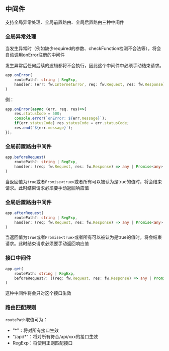 ## 中间件
支持全局异常处理、全局前置路由、全局后置路由三种中间件

### 全局异常处理
当发生异常时（例如缺少required的参数、checkFunction检测不合法等），将会自动调用onError注册的中间件

发生异常后任何后续的逻辑都将不会执行，因此这个中间件中必须手动结束请求。
```ts
app.onError(
    routePath?: string | RegExp,
    handler: (err: fw.InternetError, req: fw.Request, res: fw.Response) => any | Promise<any>
)
```

例：
```ts
app.onError(async (err, req, res)=>{
    res.statusCode = 500;
    console.error(`onError: ${err.message}`);
    if(err.statusCode) res.statusCode = err.statusCode;
    res.end(`${err.message}`);
});
```

### 全局前置路由中间件
```ts
app.beforeRequest(
    routePath?: string | RegExp,
    handler: (req: fw.Request, res: fw.Response) => any | Promise<any>
)
```
当返回值为`true`或者`Promise<true>`或者所有可以被认为是true的值时，将会结束请求。此时结束请求必须要手动返回响应值

### 全局后置路由中间件
```ts
app.afterRequest(
    routePath?: string | RegExp,
    handler: (req: fw.Request, res: fw.Response) => any | Promise<any>
)
```
当返回值为`true`或者`Promise<true>`或者所有可以被认为是true的值时，将会结束请求。此时结束请求必须要手动返回响应值

### 接口中间件
```ts
app.get(
    routePath: string | RegExp,
    beforeRequest?: ((req: fw.Request, res: fw.Response) => any | Promise<any>) | ((req: fw.Request, res: fw.Response) => any | Promise<any>)[]
)
```
这种中间件将会只对这个接口生效

### 路由匹配规则
`routePath`取值可为：

- "*"：将对所有接口生效
- "/api/*"：将对所有符合/api/xxx的接口生效
- RegExp：将使用正则匹配接口